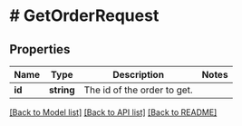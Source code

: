 # # GetOrderRequest

## Properties

Name | Type | Description | Notes
------------ | ------------- | ------------- | -------------
**id** | **string** | The id of the order to get. |

[[Back to Model list]](../../README.md#models) [[Back to API list]](../../README.md#endpoints) [[Back to README]](../../README.md)
